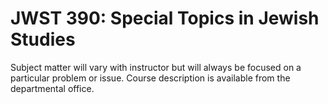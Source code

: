 # JWST 390: Special Topics in Jewish Studies

Subject matter will vary with instructor but will always be focused on a particular problem or issue. Course description is available from the departmental office.